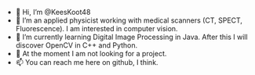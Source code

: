 - 👋 Hi, I’m @KeesKoot48
- 👀 I’m an applied physicist working with medical scanners (CT, SPECT, Fluorescence). I am interested in computer vision. 
- 🌱 I’m currently learning Digital Image Processing in Java. After this I will discover OpenCV in C++ and Python. 
- 💞️ At the moment I am not looking for a project. 
- 📫 You can reach me here on github, I think.

<!---
KeesKoot48/KeesKoot48 is a ✨ special ✨ repository because its `README.md` (this file) appears on your GitHub profile.
You can click the Preview link to take a look at your changes.
--->
